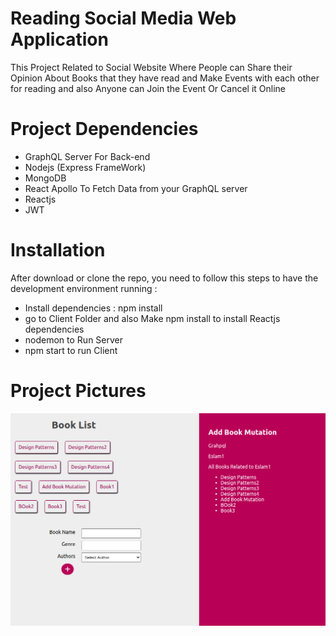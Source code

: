 # Reading Social Media Web Application
This Project Related to Social Website Where People can Share their Opinion About Books that they have read
and Make Events with each other for reading and also Anyone can Join the Event Or Cancel it Online
# Project Dependencies
  - GraphQL Server For Back-end
  - Nodejs (Express FrameWork)
  - MongoDB
  - React Apollo To Fetch Data from your GraphQL server
  - Reactjs
  - JWT
  
# Installation
After download or clone the repo, you need to follow this steps to have the development environment running :
  - Install dependencies : npm install
  - go to Client Folder and also Make npm install to install Reactjs dependencies
  - nodemon to Run Server
  - npm start to run Client
  
# Project Pictures
![](client/public/GraphQL.png) 



